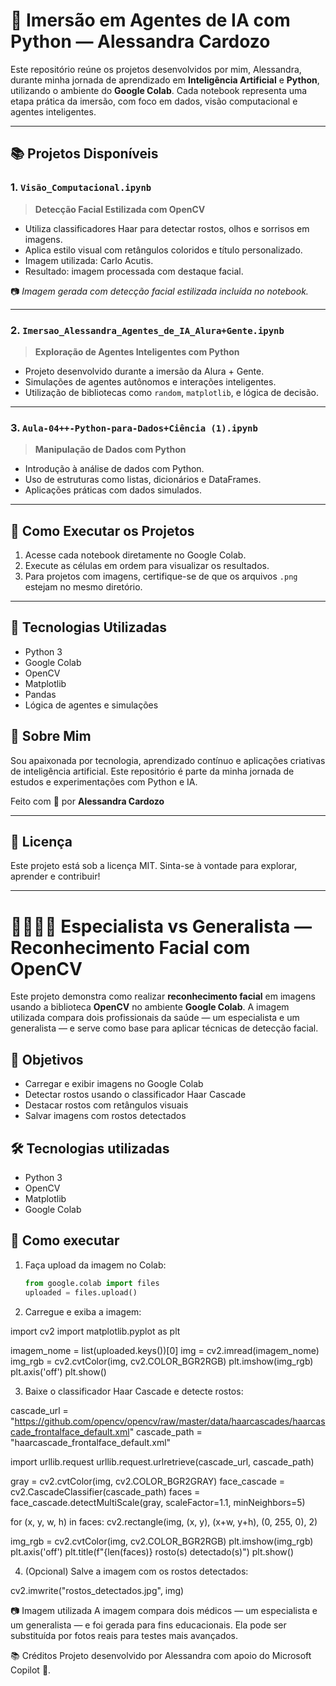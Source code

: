 # 🤖 Imersão em Agentes de IA com Python — Alessandra Cardozo

Este repositório reúne os projetos desenvolvidos por mim, Alessandra, durante minha jornada de aprendizado em **Inteligência Artificial** e **Python**, utilizando o ambiente do **Google Colab**. Cada notebook representa uma etapa prática da imersão, com foco em dados, visão computacional e agentes inteligentes.

---

## 📚 Projetos Disponíveis

### 1. `Visão_Computacional.ipynb`
> **Detecção Facial Estilizada com OpenCV**

- Utiliza classificadores Haar para detectar rostos, olhos e sorrisos em imagens.
- Aplica estilo visual com retângulos coloridos e título personalizado.
- Imagem utilizada: Carlo Acutis.
- Resultado: imagem processada com destaque facial.

📷 *Imagem gerada com detecção facial estilizada incluída no notebook.*

---

### 2. `Imersao_Alessandra_Agentes_de_IA_Alura+Gente.ipynb`
> **Exploração de Agentes Inteligentes com Python**

- Projeto desenvolvido durante a imersão da Alura + Gente.
- Simulações de agentes autônomos e interações inteligentes.
- Utilização de bibliotecas como `random`, `matplotlib`, e lógica de decisão.

---

### 3. `Aula-04++-Python-para-Dados+Ciência (1).ipynb`
> **Manipulação de Dados com Python**

- Introdução à análise de dados com Python.
- Uso de estruturas como listas, dicionários e DataFrames.
- Aplicações práticas com dados simulados.

---

## 🚀 Como Executar os Projetos

1. Acesse cada notebook diretamente no Google Colab.
2. Execute as células em ordem para visualizar os resultados.
3. Para projetos com imagens, certifique-se de que os arquivos `.png` estejam no mesmo diretório.

---

## 🧠 Tecnologias Utilizadas

- Python 3
- Google Colab
- OpenCV
- Matplotlib
- Pandas
- Lógica de agentes e simulações



## 💬 Sobre Mim

Sou apaixonada por tecnologia, aprendizado contínuo e aplicações criativas de inteligência artificial. Este repositório é parte da minha jornada de estudos e experimentações com Python e IA.

Feito com 💚 por **Alessandra Cardozo**

---


## 📌 Licença

Este projeto está sob a licença MIT. Sinta-se à vontade para explorar, aprender e contribuir!
______________________________________________________________________________________________________________________

# 👩‍⚕️👨‍⚕️ Especialista vs Generalista — Reconhecimento Facial com OpenCV

Este projeto demonstra como realizar **reconhecimento facial** em imagens usando a biblioteca **OpenCV** no ambiente **Google Colab**. A imagem utilizada compara dois profissionais da saúde — um especialista e um generalista — e serve como base para aplicar técnicas de detecção facial.

## 📌 Objetivos
- Carregar e exibir imagens no Google Colab
- Detectar rostos usando o classificador Haar Cascade
- Destacar rostos com retângulos visuais
- Salvar imagens com rostos detectados

## 🛠️ Tecnologias utilizadas
- Python 3
- OpenCV
- Matplotlib
- Google Colab

## 🚀 Como executar

1. Faça upload da imagem no Colab:
   ```python
   from google.colab import files
   uploaded = files.upload()

2. Carregue e exiba a imagem:

import cv2
import matplotlib.pyplot as plt

imagem_nome = list(uploaded.keys())[0]
img = cv2.imread(imagem_nome)
img_rgb = cv2.cvtColor(img, cv2.COLOR_BGR2RGB)
plt.imshow(img_rgb)
plt.axis('off')
plt.show()

3. Baixe o classificador Haar Cascade e detecte rostos:

cascade_url = "https://github.com/opencv/opencv/raw/master/data/haarcascades/haarcascade_frontalface_default.xml"
cascade_path = "haarcascade_frontalface_default.xml"

import urllib.request
urllib.request.urlretrieve(cascade_url, cascade_path)

gray = cv2.cvtColor(img, cv2.COLOR_BGR2GRAY)
face_cascade = cv2.CascadeClassifier(cascade_path)
faces = face_cascade.detectMultiScale(gray, scaleFactor=1.1, minNeighbors=5)

for (x, y, w, h) in faces:
    cv2.rectangle(img, (x, y), (x+w, y+h), (0, 255, 0), 2)

img_rgb = cv2.cvtColor(img, cv2.COLOR_BGR2RGB)
plt.imshow(img_rgb)
plt.axis('off')
plt.title(f"{len(faces)} rosto(s) detectado(s)")
plt.show()

4. (Opcional) Salve a imagem com os rostos detectados:

cv2.imwrite("rostos_detectados.jpg", img)

📷 Imagem utilizada
A imagem compara dois médicos — um especialista e um generalista — e foi gerada para fins educacionais. Ela pode ser substituída por fotos reais para testes mais avançados.

📚 Créditos
Projeto desenvolvido por Alessandra com apoio do Microsoft Copilot 🤖.






